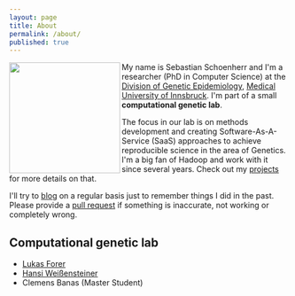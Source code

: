 ```yaml
---
layout: page
title: About
permalink: /about/
published: true
---
```

<p align="left">
  <img src="http://seppinho.github.io/images/seb.jpg" align="left"  width="200" />
</p>


My name is Sebastian Schoenherr and I'm a researcher (PhD in Computer Science) at the [Division of Genetic Epidemiology](http://genepi.i-med.ac.at), [Medical University of Innsbruck](http://www.i-med.ac.at). I'm part of a small **computational genetic lab**.

The focus in our lab is on methods development and creating Software-As-A-Service (SaaS) approaches to achieve reproducible science in the area of Genetics. I'm a big fan of Hadoop and work with it since several years. 
Check out my [projects](http://seppinho.github.io/projects) for more details on that.

I'll try to [blog](http://seppinho.github.io/) on a regular basis just to remember things I did in the past.
Please provide a [pull request](https://github.com/seppinho/seppinho.github.io) if something is inaccurate, not working or completely wrong.

## Computational genetic lab
- [Lukas Forer](http://www.forer.it)
- [Hansi Weißensteiner](http://haplogrep.uibk.ac.at/blog)
- Clemens Banas (Master Student)
